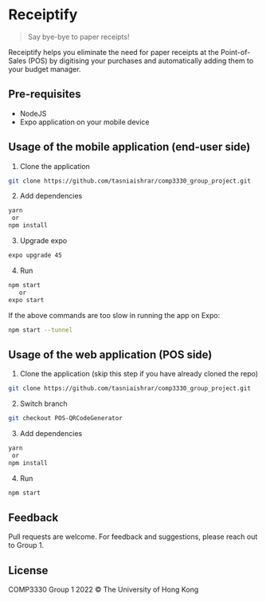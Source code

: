 # Receiptify

> Say bye-bye to paper receipts!

Receiptify helps you eliminate the need for paper receipts at the Point-of-Sales (POS) by digitising your purchases and automatically adding them to your budget manager.

## Pre-requisites

- NodeJS
- Expo application on your mobile device

## Usage of the mobile application (end-user side)

1. Clone the application

```bash
git clone https://github.com/tasniaishrar/comp3330_group_project.git
```
2. Add dependencies

```bash
yarn
 or
npm install
```
3. Upgrade expo

```bash
expo upgrade 45
```

4. Run

```bash
npm start
   or
expo start

```

If the above commands are too slow in running the app on Expo:
```bash
npm start --tunnel

```
## Usage of the web application (POS side)

1. Clone the application (skip this step if you have already cloned the repo)

```bash
git clone https://github.com/tasniaishrar/comp3330_group_project.git
```

2. Switch branch

```bash
git checkout POS-QRCodeGenerator
```

3. Add dependencies

```bash
yarn
 or
npm install
```

4. Run

```bash
npm start

```

## Feedback

Pull requests are welcome. 
For feedback and suggestions, please reach out to Group 1.


## License

COMP3330 Group 1 2022 &copy; The University of Hong Kong 